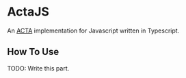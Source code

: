 # ActaJS

An [ACTA](https://github.com/tistaharahap/acta/blob/master/acta.md) implementation for Javascript written in Typescript.

## How To Use

TODO: Write this part.